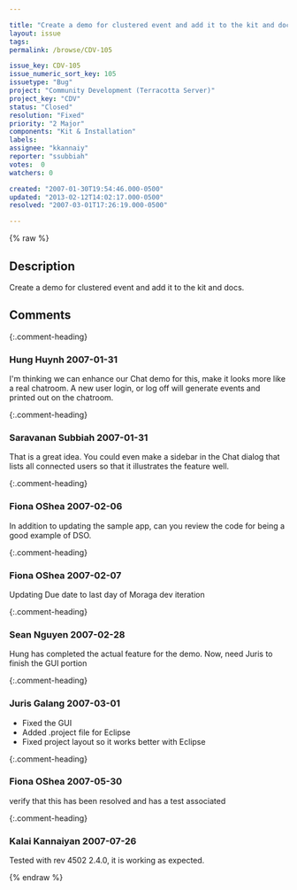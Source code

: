 ```yaml
---

title: "Create a demo for clustered event and add it to the kit and docs."
layout: issue
tags: 
permalink: /browse/CDV-105

issue_key: CDV-105
issue_numeric_sort_key: 105
issuetype: "Bug"
project: "Community Development (Terracotta Server)"
project_key: "CDV"
status: "Closed"
resolution: "Fixed"
priority: "2 Major"
components: "Kit & Installation"
labels: 
assignee: "kkannaiy"
reporter: "ssubbiah"
votes:  0
watchers: 0

created: "2007-01-30T19:54:46.000-0500"
updated: "2013-02-12T14:02:17.000-0500"
resolved: "2007-03-01T17:26:19.000-0500"

---
```




{% raw %}



## Description

<div markdown="1" class="description">

Create a demo for clustered event and add it to the kit and docs.

</div>

## Comments


{:.comment-heading}
### **Hung Huynh** <span class="date">2007-01-31</span>

<div markdown="1" class="comment">

I'm thinking we can enhance our Chat demo for this, make it looks more like a real chatroom. A new user login, or log off will generate events and printed out on the chatroom.

</div>


{:.comment-heading}
### **Saravanan Subbiah** <span class="date">2007-01-31</span>

<div markdown="1" class="comment">

That is a great idea. You could even make a sidebar in the Chat dialog that lists all connected users so that it illustrates the feature well.

</div>


{:.comment-heading}
### **Fiona OShea** <span class="date">2007-02-06</span>

<div markdown="1" class="comment">

In addition to updating the sample app, can  you review the code for being a good example of DSO.

</div>


{:.comment-heading}
### **Fiona OShea** <span class="date">2007-02-07</span>

<div markdown="1" class="comment">

Updating Due date to last day of Moraga dev iteration

</div>


{:.comment-heading}
### **Sean Nguyen** <span class="date">2007-02-28</span>

<div markdown="1" class="comment">

Hung has completed the actual feature for the demo.  Now, need Juris to finish the GUI portion

</div>


{:.comment-heading}
### **Juris Galang** <span class="date">2007-03-01</span>

<div markdown="1" class="comment">

- Fixed the GUI
- Added .project file for Eclipse
- Fixed project layout so it works better with Eclipse


</div>


{:.comment-heading}
### **Fiona OShea** <span class="date">2007-05-30</span>

<div markdown="1" class="comment">

verify that this has been resolved and has a test associated

</div>


{:.comment-heading}
### **Kalai Kannaiyan** <span class="date">2007-07-26</span>

<div markdown="1" class="comment">

Tested with rev 4502 2.4.0, it is working as expected.

</div>



{% endraw %}
